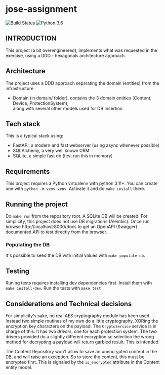 # jose-assignment



[![Build Status](https://github.com/jlopex/jose-assignment/workflows/TestCI/badge.svg)](https://github.com/jlopex/jose-assignment/actions)
[![Python 3.6](https://img.shields.io/badge/python-3.11-blue.svg)](https://www.python.org/downloads/release/python-3110/)

## INTRODUCTION

This project (a bit overengineered), implements what was requested in the exercise, using a 
DDD - hexagonals architecture approach.


## Architecture

The project uses a DDD approach separating the domain (entities) from the infrastructure:

 * Domain (in domain/ folder), contains the 3 domain entities (Content, Device, ProtectionSystem), <br />
along with several other models used for DB Insertion.


## Tech stack

This is a typical stack using:

* FastAPI, a modern and fast webserver (using async whenever possible)
* SQLAlchemy, a very well known ORM
* SQLite, a simple fast db (test run this in memory)

## Requirements
This project requires a Python virtualenv with python 3.11+.
You can create one with `python -m venv venv`. Activate it and do `make install`  there.

## Running the project
Do `make run` from the repository root. A SQLite DB will be created. For simplicity, this project
does not use DB migrations (Alembic). Once run, browse http://localhost:8000/docs to get an OpenAPI
(Swagger) documented API to test directly from the browser.

### Populating the DB
It's possible to seed the DB with initial values with `make populate-db`.


## Testing
Runing tests requires installing dev dependencies first. Install them with `make install-dev`.
Run the tests with `make test`

## Considerations and Technical decisions
For simplicity's sake, no real AES cryptography module has been used. Instead two simple routines of my
own do a little cryptography, XORing the encryption key characters on the payload. The `CryptoService`
service is in charge of this. It has two _drivers_, one for each protection system. The two drivers provided
do a slightly different encryption so selection the wrong method for decrypting a payload will return garbled
result. This is intended.

The Content Repository won't allow to save an unencrypted content in the DB, and will raise an exception.
So to store the content, this must be encrypted first. This is signaled by the `is_encrypted` attribute in
the Content entity model.
